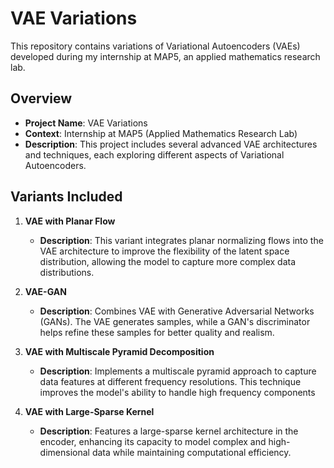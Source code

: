 # VAE Variations

This repository contains variations of Variational Autoencoders (VAEs) developed during my internship at MAP5, an applied mathematics research lab.

## Overview

- **Project Name**: VAE Variations
- **Context**: Internship at MAP5 (Applied Mathematics Research Lab)
- **Description**: This project includes several advanced VAE architectures and techniques, each exploring different aspects of Variational Autoencoders.

## Variants Included

1. **VAE with Planar Flow**
   - **Description**: This variant integrates planar normalizing flows into the VAE architecture to improve the flexibility of the latent space distribution, allowing the model to capture more complex data distributions.

2. **VAE-GAN**
   - **Description**: Combines VAE with Generative Adversarial Networks (GANs). The VAE generates samples, while a GAN's discriminator helps refine these samples for better quality and realism.

3. **VAE with Multiscale Pyramid Decomposition**
   - **Description**: Implements a multiscale pyramid approach to capture data features at different frequency resolutions. This technique improves the model's ability to handle high frequency components

4. **VAE with Large-Sparse Kernel**
   - **Description**: Features a large-sparse kernel architecture in the encoder, enhancing its capacity to model complex and high-dimensional data while maintaining computational efficiency.
